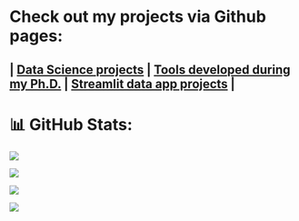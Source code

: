 <!--
**EdRey05/EdRey05** is a ✨ _special_ ✨ repository because its `README.md` (this file) appears on your GitHub profile.
-->
# Check out my projects via Github pages:
## |   [Data Science projects](https://edrey05.github.io/)  |  [Tools developed during my Ph.D.](https://edrey05.github.io/Resources_for_Mulligan_Lab/)   |   [Streamlit data app projects](https://edrey05.github.io/Streamlit_projects/)  |



# 📊 GitHub Stats:
[![](https://visitcount.itsvg.in/api?id=EdRey05&icon=0&color=1)](https://visitcount.itsvg.in)

![](https://github-readme-stats.vercel.app/api/top-langs/?username=EdRey05&theme=dark&hide_border=false&include_all_commits=false&count_private=false&layout=compact)

![](https://github-readme-stats.vercel.app/api?username=EdRey05&theme=dark&hide_border=false&include_all_commits=false&count_private=false)

![](https://github-readme-streak-stats.herokuapp.com/?user=EdRey05&theme=dark&hide_border=false)

<!-- Proudly created with GPRM ( https://gprm.itsvg.in ) -->
